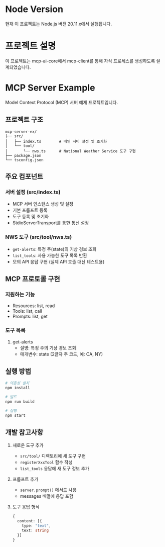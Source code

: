 # Node Version
현재 이 프로젝트는 Node.js 버전 20.11.x에서 실행됩니다.

# 프로젝트 설명
이 프로젝트는 mcp-ai-core에서 mcp-client를 통해 자식 프로세스를 생성하도록 설계되었습니다.

# MCP Server Example

Model Context Protocol (MCP) 서버 예제 프로젝트입니다.

## 프로젝트 구조

```
mcp-server-ex/
├── src/
│   ├── index.ts        # 메인 서버 설정 및 초기화
│   └── tool/
│       └── nws.ts      # National Weather Service 도구 구현
├── package.json
└── tsconfig.json
```

## 주요 컴포넌트

### 서버 설정 (src/index.ts)
- MCP 서버 인스턴스 생성 및 설정
- 기본 프롬프트 등록
- 도구 등록 및 초기화
- StdioServerTransport를 통한 통신 설정

### NWS 도구 (src/tool/nws.ts)
- `get-alerts`: 특정 주(state)의 기상 경보 조회
- `list_tools`: 사용 가능한 도구 목록 반환
- 모의 API 응답 구현 (실제 API 호출 대신 테스트용)

## MCP 프로토콜 구현

### 지원하는 기능
- Resources: list, read
- Tools: list, call
- Prompts: list, get

### 도구 목록
1. get-alerts
   - 설명: 특정 주의 기상 경보 조회
   - 매개변수: state (2글자 주 코드, 예: CA, NY)

## 실행 방법

```bash
# 의존성 설치
npm install

# 빌드
npm run build

# 실행
npm start
```

## 개발 참고사항

1. 새로운 도구 추가
   - `src/tool/` 디렉토리에 새 도구 구현
   - `registerXxxTool` 함수 작성
   - `list_tools` 응답에 새 도구 정보 추가

2. 프롬프트 추가
   - `server.prompt()` 메서드 사용
   - messages 배열에 응답 포함

3. 도구 응답 형식
   ```typescript
   {
     content: [{
       type: "text",
       text: string
     }]
   }
   ```
